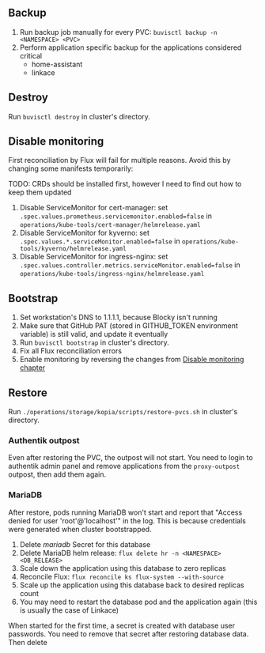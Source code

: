 ## Backup

1. Run backup job manually for every PVC: `buvisctl backup -n <NAMESPACE> <PVC>`
2. Perform application specific backup for the applications considered critical
   - home-assistant
   - linkace

## Destroy

Run `buvisctl destroy` in cluster's directory.

## Disable monitoring

First reconciliation by Flux will fail for multiple reasons. Avoid this by changing some manifests temporarily:

TODO: CRDs should be installed first, however I need to find out how to keep them updated

1. Disable ServiceMonitor for cert-manager: set `.spec.values.prometheus.servicemonitor.enabled=false` in `operations/kube-tools/cert-manager/helmrelease.yaml`
2. Disable ServiceMonitor for kyverno: set `.spec.values.*.serviceMonitor.enabled=false` in `operations/kube-tools/kyverno/helmrelease.yaml`
3. Disable ServiceMonitor for ingress-nginx: set `.spec.values.controller.metrics.serviceMonitor.enabled=false` in `operations/kube-tools/ingress-nginx/helmrelease.yaml`

## Bootstrap

1. Set workstation's DNS to 1.1.1.1, because Blocky isn't running
2. Make sure that GitHub PAT (stored in GITHUB_TOKEN environment variable) is still valid, and update it eventually
3. Run `buvisctl bootstrap` in cluster's directory.
4. Fix all Flux reconciliation errors
5. Enable monitoring by reversing the changes from [Disable monitoring chapter](operations.md#disable-monitoring)

## Restore

Run `./operations/storage/kopia/scripts/restore-pvcs.sh` in cluster's directory.

### Authentik outpost

Even after restoring the PVC, the outpost will not start. You need to login to authentik admin panel and remove applications from the `proxy-outpost` outpost, then add them again.

### MariaDB

After restore, pods running MariaDB won't start and report that "Access denied for user 'root'@'localhost'" in the log. This is because credentials were generated when cluster bootstrapped.

1. Delete _mariadb_ Secret for this database
2. Delete MariaDB helm release: `flux delete hr -n <NAMESPACE> <DB_RELEASE>`
3. Scale down the application using this database to zero replicas
4. Reconcile Flux: `flux reconcile ks flux-system --with-source`
5. Scale up the application using this database back to desired replicas count
6. You may need to restart the database pod and the application again (this is usually the case of Linkace)

When started for the first time, a secret is created with database user passwords. You need to remove that secret after restoring database data. Then delete
